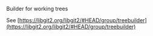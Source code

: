 Builder for working trees

See [https://libgit2.org/libgit2/#HEAD/group/treebuilder](https://libgit2.org/libgit2/#HEAD/group/treebuilder)